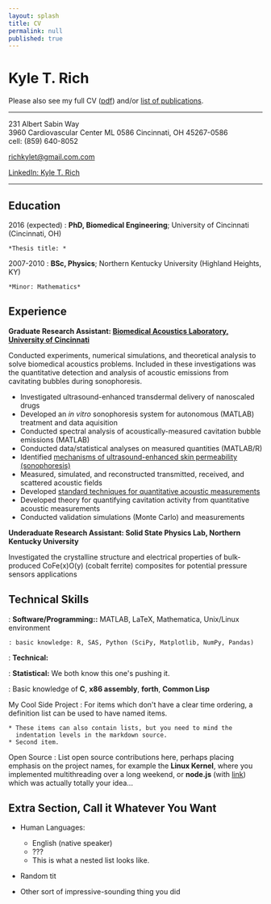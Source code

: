 ```yaml
---
layout: splash
title: CV
permalink: null
published: true
---
```



Kyle T. Rich
============
 Please also see my full CV ([pdf](/images/cv_5.pdf)) and/or
  [list of publications](https://scholar.google.com/citations?hl=en&user=yQ-Tm_oAAAAJ).
  
----------------------------     			
231 Albert Sabin Way                
3960 Cardiovascular Center ML 0586 
Cincinnati, OH 45267-0586           
cell: (859) 640-8052

<richkylet@gmail.com.com>

[LinkedIn: Kyle T. Rich](www.linkedin.com/in/kyletrich)

----------------------------     			

Education
---------

2016 (expected)
:   **PhD, Biomedical Engineering**; University of Cincinnati (Cincinnati, OH)

    *Thesis title: *

2007-2010
:   **BSc, Physics**; Northern Kentucky University (Highland Heights, KY)

    *Minor: Mathematics*


Experience
----------

**Graduate Research Assistant: [Biomedical Acoustics Laboratory, University of Cincinnati](http://med.uc.edu/ultrasound)**

Conducted experiments, numerical simulations, and theoretical analysis to solve biomedical acoustics problems. Included in these investigations was the quantitative detection and analysis of acoustic emissions from cavitating bubbles during sonophoresis. 

* Investigated ultrasound-enhanced transdermal delivery of nanoscaled drugs
* Developed an _in vitro_ sonophoresis system for autonomous (MATLAB) treatment and data aquisition
* Conducted spectral analysis of acoustically-measured cavitation bubble  emissions (MATLAB)
* Conducted data/statistical analyses on measured quantities (MATLAB/R)
* Identified [mechanisms of ultrasound-enhanced skin permeability (sonophoresis)](https://scholar.google.com/citations?view_op=view_citation&hl=en&user=yQ-Tm_oAAAAJ&citation_for_view=yQ-Tm_oAAAAJ:u-x6o8ySG0sC)
* Measured,  simulated, and reconstructed transmitted, received, and scattered acoustic fields 
* Developed [standard techniques for quantitative acoustic measurements](https://scholar.google.com/citations?view_op=view_citation&hl=en&user=yQ-Tm_oAAAAJ&citation_for_view=yQ-Tm_oAAAAJ:u5HHmVD_uO8C) 
* Developed theory for quantifying cavitation activity from quantitative acoustic measurements
* Conducted validation simulations (Monte Carlo) and measurements 


**Underaduate Research Assistant: Solid State Physics Lab, Northern Kentucky University**

Investigated the crystalline structure and electrical properties of bulk-produced CoFe(x)O(y) (cobalt ferrite) composites for potential pressure sensors applications
 
 
Technical Skills
--------------------

:   **Software/Programming::** MATLAB, LaTeX, Mathematica, Unix/Linux environment  

	: basic knowledge: R, SAS, Python (SciPy, Matplotlib, NumPy, Pandas)

:   **Technical:**  

:   **Statistical:** We both know this one's pushing
    it.

:   Basic knowledge of **C**, **x86 assembly**, **forth**, **Common Lisp**

[ref]: https://github.com/githubuser/superlongprojectname

My Cool Side Project
:   For items which don't have a clear time ordering, a definition
    list can be used to have named items.

    * These items can also contain lists, but you need to mind the
      indentation levels in the markdown source.
    * Second item.

Open Source
:   List open source contributions here, perhaps placing emphasis on
    the project names, for example the **Linux Kernel**, where you
    implemented multithreading over a long weekend, or **node.js**
    (with [link](http://nodejs.org)) which was actually totally
    your idea...
    
    

Extra Section, Call it Whatever You Want
----------------------------------------

* Human Languages:

     * English (native speaker)
     * ???
     * This is what a nested list looks like.

* Random tit

* Other sort of impressive-sounding thing you did
